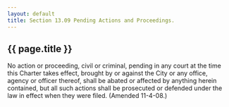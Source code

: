 ```yaml
---
layout: default 
title: Section 13.09 Pending Actions and Proceedings.
---
```


{{ page.title }}
----------------

No action or proceeding, civil or criminal, pending in any court at the
time this Charter takes effect, brought by or against the City or any
office, agency or officer thereof, shall be abated or affected by
anything herein contained, but all such actions shall be prosecuted or
defended under the law in effect when they were filed. (Amended
11-4-08.)
